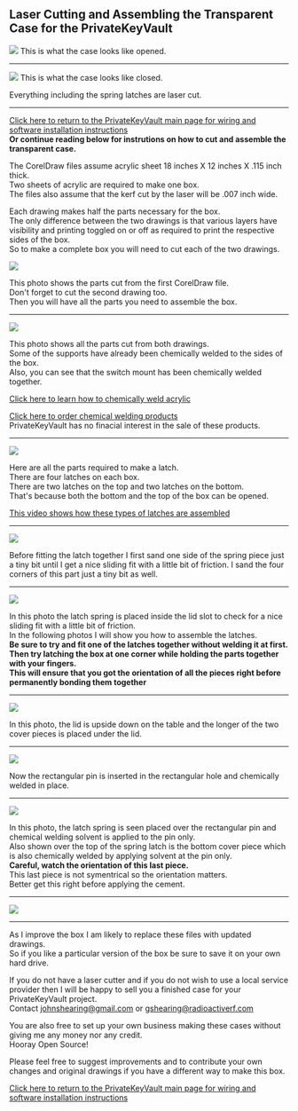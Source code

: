 ## Laser Cutting and Assembling the Transparent Case for the PrivateKeyVault  
<img src="../images/LaserCutMakeImages/CaseOpened.jpg">  
This is what the case looks like opened.  
<hr>  

<img src="../images/LaserCutMakeImages/CaseClosed.jpg">   
This is what the case looks like closed.    

Everything including the spring latches are laser cut.  

<hr>  

[Click here to return to the PrivateKeyVault main page for wiring and software installation instructions](https://github.com/johnshearing/PrivateKeyVault#privatekeyvault---make-instructions)  
**Or continue reading below for instrutions on how to cut and assemble the transparent case.**  

The CorelDraw files assume acrylic sheet 18 inches X 12 inches X .115 inch thick.  
Two sheets of acrylic are required to make one box.  
The files also assume that the kerf cut by the laser will be .007 inch wide.  

Each drawing makes half the parts necessary for the box.  
The only difference between the two drawings is that various layers have visibility and printing toggled on or off as required to print the respective sides of the box.  
So to make a complete box you will need to cut each of the two drawings.

<img src="../images/LaserCutMakeImages/01_In_The_Printer.jpg">  

This photo shows the parts cut from the first CorelDraw file.  
Don't forget to cut the second drawing too.  
Then you will have all the parts you need to assemble the box.  

<hr>  

<img src="../images/LaserCutMakeImages/02_All_The_Parts.jpg">  

This photo shows all the parts cut from both drawings.  
Some of the supports have already been chemically welded to the sides of the box.  
Also, you can see that the switch mount has been chemically welded together.  

[Click here to learn how to chemically weld acrylic](https://www.youtube.com/watch?v=hT6Ow_cBTps&feature=youtu.be)  

[Click here to order chemical welding products](https://www.tapplastics.com/product/repair_products/plastic_adhesives/tap_acrylic_cement/130)  
PrivateKeyVault has no finacial interest in the sale of these products.  

<hr>  

<img src="../images/LaserCutMakeImages/03_Latch_Parts01.jpg">  

Here are all the parts required to make a latch.  
There are four latches on each box.  
There are two latches on the top and two latches on the bottom.  
That's because both the bottom and the top of the box can be opened.  

[This video shows how these types of latches are assembled](https://youtu.be/koxFgN304TI)  

<hr>  

<img src="../images/LaserCutMakeImages/04_Sand_Latch03.jpg">  

Before fitting the latch together I first sand one side of the spring piece just a tiny bit until I get a nice sliding fit with a little bit of friction. I sand the four corners of this part just a tiny bit as well.  

<hr>  

<img src="../images/LaserCutMakeImages/05_Fit_Latch.jpg">  

In this photo the latch spring is placed inside the lid slot to check for a nice sliding fit with a little bit of friction.  
In the following photos I will show you how to assemble the latches.  
**Be sure to try and fit one of the latches together without welding it at first.**  
**Then try latching the box at one corner while holding the parts together with your fingers.**  
**This will ensure that you got the orientation of all the pieces right before permanently bonding them together**  

<hr>  

<img src="../images/LaserCutMakeImages/06_Stack_Order_x1.jpg">  

In this photo, the lid is upside down on the table and the longer of the two cover pieces is placed under the lid.  

<hr>  

<img src="../images/LaserCutMakeImages/06_Stack_Order_x2.jpg">  

Now the rectangular pin is inserted in the rectangular hole and chemically welded in place.   

<hr>  

<img src="../images/LaserCutMakeImages/06_Stack_Order_x4.jpg">  

In this photo, the latch spring is seen placed over the rectangular pin and chemical welding solvent is applied to the pin only.  
Also shown over the top of the spring latch is the bottom cover piece which is also chemically welded by applying solvent at the pin only.  
**Careful, watch the orientation of this last piece.**  
This last piece is not symentrical so the orientation matters.  
Better get this right before applying the cement.  



<hr>  

<img src="../images/LaserCutMakeImages/07_Finished_Box_x1.jpg">  

<hr>  

As I improve the box I am likely to replace these files with updated drawings.  
So if you like a particular version of the box be sure to save it on your own hard drive.  

If you do not have a laser cutter and if you do not wish to use a local service provider then I will be happy to sell you a finished case for your PrivateKeyVault project.  
Contact johnshearing@gmail.com or gshearing@radioactiverf.com  

You are also free to set up your own business making these cases without giving me any money nor any credit.  
Hooray Open Source!  

Please feel free to suggest improvements and to contribute your own changes and original drawings if you have a different way to make this box.  

[Click here to return to the PrivateKeyVault main page for wiring and software installation instructions](https://github.com/johnshearing/PrivateKeyVault#privatekeyvault---make-instructions) 


